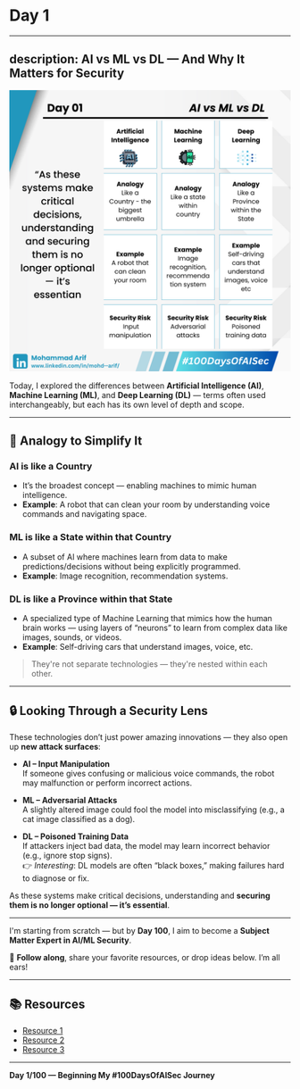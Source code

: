 # Day 1

---
description: AI vs ML vs DL — And Why It Matters for Security
---

![Day 01 Poster](images/day01-poster.png)

Today, I explored the differences between **Artificial Intelligence (AI)**, **Machine Learning (ML)**, and **Deep Learning (DL)** — terms often used interchangeably, but each has its own level of depth and scope.

---

## 🔁 Analogy to Simplify It

### **AI is like a Country**

- It’s the broadest concept — enabling machines to mimic human intelligence.  
- **Example**: A robot that can clean your room by understanding voice commands and navigating space.

### **ML is like a State within that Country**

- A subset of AI where machines learn from data to make predictions/decisions without being explicitly programmed.  
- **Example**: Image recognition, recommendation systems.

### **DL is like a Province within that State**

- A specialized type of Machine Learning that mimics how the human brain works — using layers of “neurons” to learn from complex data like images, sounds, or videos.  
- **Example**: Self-driving cars that understand images, voice, etc.

> They're not separate technologies — they're nested within each other.

---

## 🔒 Looking Through a Security Lens

These technologies don’t just power amazing innovations — they also open up **new attack surfaces**:

- **AI – Input Manipulation**  
  If someone gives confusing or malicious voice commands, the robot may malfunction or perform incorrect actions.

- **ML – Adversarial Attacks**  
  A slightly altered image could fool the model into misclassifying (e.g., a cat image classified as a dog).

- **DL – Poisoned Training Data**  
  If attackers inject bad data, the model may learn incorrect behavior (e.g., ignore stop signs).  
  👉 *Interesting*: DL models are often “black boxes,” making failures hard to diagnose or fix.

As these systems make critical decisions, understanding and **securing them is no longer optional — it’s essential**.

---

I'm starting from scratch — but by **Day 100**, I aim to become a **Subject Matter Expert in AI/ML Security**.

📢 **Follow along**, share your favorite resources, or drop ideas below. I’m all ears!

---

## 📚 Resources

- [Resource 1](https://lnkd.in/gh6NNVQf)  
- [Resource 2](https://lnkd.in/gj3v753e)  
- [Resource 3](https://lnkd.in/g3gDtc8j)

---

**Day 1/100 — Beginning My #100DaysOfAISec Journey**
